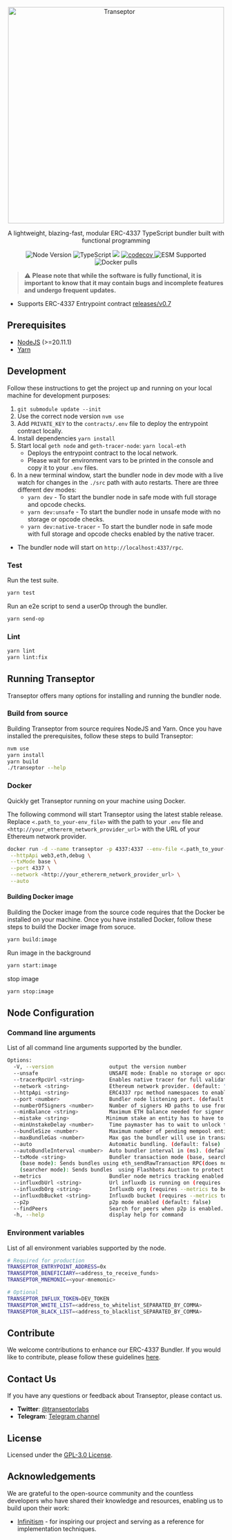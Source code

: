 <p align="center">
  <a href="https://transeptor.transeptorlabs.io/docs">
    <img width="500" title="Transeptor" src='https://transeptorlabs.io/transeptor.png' />
  </a>
</p>

<p align="center">
 A lightweight, blazing-fast, modular ERC-4337 TypeScript bundler built with functional programming
</p>

<p align="center">
  <img src="https://img.shields.io/badge/node-20.11.1-green" alt="Node Version">
  <img src="https://badgen.net/badge/-/TypeScript?icon=typescript&label&labelColor=blue&color=555555" alt="TypeScript">
    <img src="https://github.com/transeptorlabs/transeptor-bundler/actions/workflows/main.yml/badge.svg?branch=main">
  <a href="https://app.codecov.io/gh/transeptorlabs/transeptor-bundler">
    <img src="https://img.shields.io/codecov/c/github/transeptorlabs/transeptor-bundler.svg?style=flat-square" alt="codecov">
  </a>
  <img src="https://img.shields.io/badge/ESM-supported-brightgreen" alt="ESM Supported">
  <img src="https://img.shields.io/docker/pulls/transeptorlabs/bundler" alt="Docker pulls">
</p>

> :warning: **Please note that while the software is fully functional, it is important to know that it may contain bugs and incomplete features and undergo frequent updates.**

- Supports ERC-4337 Entrypoint contract [releases/v0.7](https://github.com/eth-infinitism/account-abstraction/tree/releases/v0.7)

## Prerequisites
- [NodeJS](https://nodejs.org/) (>=20.11.1)
- [Yarn](https://classic.yarnpkg.com/lang/en/)

## Development

Follow these instructions to get the project up and running on your local machine for development purposes:
1. `git submodule update --init`
2. Use the correct node version `nvm use`
3. Add `PRIVATE_KEY` to the `contracts/.env` file to deploy the entrypoint contract locally.
4. Install dependencies `yarn install`
5. Start local `geth node` and `geth-tracer-node`: `yarn local-eth`
    - Deploys the entrypoint contract to the local network.
   - Please wait for environment vars to be printed in the console and copy it to your `.env` files.
6. In a new terminal window, start the bundler node in dev mode with a live watch for changes in the `./src` path with auto restarts. There are three different dev modes:
   - `yarn dev` - To start the bundler node in safe mode with full storage and opcode checks.
   - `yarn dev:unsafe` - To start the bundler node in unsafe mode with no storage or opcode checks.
   - `yarn dev:native-tracer` - To start the bundler node in safe mode with full storage and opcode checks enabled by the native tracer.

- The bundler node will start on `http://localhost:4337/rpc`. 

### Test

Run the test suite.
```bash
yarn test
```

Run an e2e script to send a userOp through the bundler.
```bash
yarn send-op
```

### Lint

```bash
yarn lint
yarn lint:fix
```

## Running Transeptor

Transeptor offers many options for installing and running the bundler node.

### Build from source

Building Transeptor from source requires NodeJS and Yarn. Once you have installed the prerequisites, follow these steps to build Transeptor:
```bash
nvm use
yarn install
yarn build
./transeptor --help
```

### Docker
Quickly get Transeptor running on your machine using Docker.

The following commond will start Transeptor using the latest stable release. Replace `<.path_to_your-env_file>` with the path to your `.env` file and `<http://your_ethererm_network_provider_url>` with the URL of your Ethereum network provider.
```bash
docker run -d --name transeptor -p 4337:4337 --env-file <.path_to_your-env_file> transeptorlabs/bundler:latest \
 --httpApi web3,eth,debug \
 --txMode base \
 --port 4337 \
 --network <http://your_ethererm_network_provider_url> \
 --auto 
```

#### Building Docker image

Building the Docker image from the source code requires that the Docker be installed on your machine. Once you have installed Docker, follow these steps to build the Docker image from soruce.

```bash
yarn build:image
```

Run image in the background
```bash
yarn start:image
```

stop image
```bash
yarn stop:image
```

## Node Configuration

### Command line arguments

List of all command line arguments supported by the bundler.

```bash
Options:
  -V, --version                  output the version number
  --unsafe                       UNSAFE mode: Enable no storage or opcode checks during userOp simulation. SAFE mode(default).
  --tracerRpcUrl <string>        Enables native tracer for full validation during userOp simulation with prestateTracer native tracer on the network provider. requires unsafe=false.
  --network <string>             Ethereum network provider. (default: "http://localhost:8545")
  --httpApi <string>             ERC4337 rpc method namespaces to enable. (default: "web3,eth")
  --port <number>                Bundler node listening port. (default: "4337")
  --numberOfSigners <number>     Number of signers HD paths to use from mnemonic (default: "3")
  --minBalance <string>          Maximum ETH balance needed for signer address. (default: "1")
  --mistake <string>            Minimum stake an entity has to have to pass the reputation system. (default: "1")
  --minUnstakeDelay <number>     Time paymaster has to wait to unlock the stake(seconds). (default: "0")
  --bundleSize <number>          Maximum number of pending mempool entities to start auto bundler. (default: "10")
  --maxBundleGas <number>        Max gas the bundler will use in transactions. (default: "5000000")
  --auto                         Automatic bundling. (default: false)
  --autoBundleInterval <number>  Auto bundler interval in (ms). (default: "12000")
  --txMode <string>              Bundler transaction mode (base, searcher).
    (base mode): Sends bundles using eth_sendRawTransaction RPC(does not protect against front running).
    (searcher mode): Sends bundles  using Flashbots Auction to protect the transaction against front running (only available on Mainnet) (default: "base")
  --metrics                      Bundler node metrics tracking enabled. (default: false)
  --influxdbUrl <string>         Url influxdb is running on (requires --metrics to be enabled). (default: "http://localhost:8086")
  --influxdbOrg <string>         Influxdb org (requires --metrics to be enabled). (default: "transeptor-labs")
  --influxdbBucket <string>      Influxdb bucket (requires --metrics to be enabled). (default: "transeptor_metrics")
  --p2p                          p2p mode enabled (default: false)
  --findPeers                    Search for peers when p2p is enabled. (default: false)
  -h, --help                     display help for command
```

### Environment variables

List of all environment variables supported by the node.

```bash
# Required for production
TRANSEPTOR_ENTRYPOINT_ADDRESS=0x
TRANSEPTOR_BENEFICIARY=<address_to_receive_funds>
TRANSEPTOR_MNEMONIC=<your-mnemonic>

# Optional
TRANSEPTOR_INFLUX_TOKEN=DEV_TOKEN
TRANSEPTOR_WHITE_LIST=<address_to_whitelist_SEPARATED_BY_COMMA>
TRANSEPTOR_BLACK_LIST=<address_to_blacklist_SEPARATED_BY_COMMA>
```

## Contribute

We welcome contributions to enhance our ERC-4337 Bundler. If you would like to contribute, please follow these guidelines [here](https://github.com/transeptorlabs/transeptor-bundler/blob/main/CONTRIBUTING.md).

## Contact Us

If you have any questions or feedback about Transeptor, please contact us.

- **Twitter**: [@transeptorlabs](https://twitter.com/transeptorlabs)
- **Telegram**: [Telegram channel](https://t.me/+eUGda3KIND4zMjRh)

## License

Licensed under the [GPL-3.0 License](https://github.com/transeptorlabs/transeptor-bundler/blob/main/LICENSE).

## Acknowledgements

We are grateful to the open-source community and the countless developers who have shared their knowledge and resources, enabling us to build upon their work:

- [Infinitism](https://github.com/eth-infinitism/bundler) - for inspiring our project and serving as a reference for implementation techniques.
